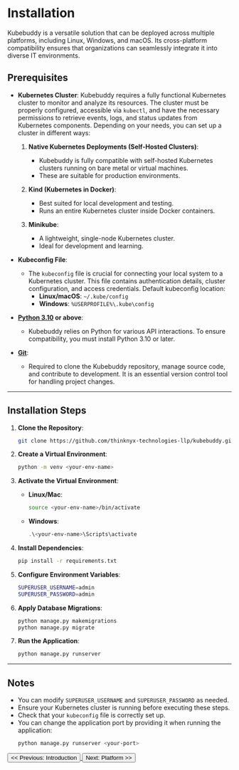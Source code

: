 # Installation

Kubebuddy is a versatile solution that can be deployed across multiple platforms, including Linux, Windows, and macOS. Its cross-platform compatibility ensures that organizations can seamlessly integrate it into diverse IT environments.

## Prerequisites

- **Kubernetes Cluster**: Kubebuddy requires a fully functional Kubernetes cluster to monitor and analyze its resources. The cluster must be properly configured, accessible via `kubectl`, and have the necessary permissions to retrieve events, logs, and status updates from Kubernetes components. Depending on your needs, you can set up a cluster in different ways:

  1. **Native Kubernetes Deployments (Self-Hosted Clusters)**:
     - Kubebuddy is fully compatible with self-hosted Kubernetes clusters running on bare metal or virtual machines.
     - These are suitable for production environments.
  
  2. **Kind (Kubernetes in Docker)**:
     - Best suited for local development and testing.
     - Runs an entire Kubernetes cluster inside Docker containers.

  3. **Minikube**:
     - A lightweight, single-node Kubernetes cluster.
     - Ideal for development and learning.

- **Kubeconfig File**:
  - The `kubeconfig` file is crucial for connecting your local system to a Kubernetes cluster. This file contains authentication details, cluster configuration, and access credentials. Default kubeconfig location:
    - **Linux/macOS**: `~/.kube/config`
    - **Windows**: `%USERPROFILE%\.kube\config`

- **[Python 3.10](https://www.python.org/downloads/) or above**:
  - Kubebuddy relies on Python for various API interactions. To ensure compatibility, you must install Python 3.10 or later.

- **[Git](https://git-scm.com/downloads)**:
  - Required to clone the Kubebuddy repository, manage source code, and contribute to development. It is an essential version control tool for handling project changes.

---

## Installation Steps

1. **Clone the Repository**:
   ```bash
   git clone https://github.com/thinknyx-technologies-llp/kubebuddy.git
   ```

2. **Create a Virtual Environment**:
   ```bash
   python -m venv <your-env-name>
   ```

3. **Activate the Virtual Environment**:

   - **Linux/Mac**:
     ```bash
     source <your-env-name>/bin/activate
     ```
   
   - **Windows**:
     ```powershell
     .\<your-env-name>\Scripts\activate
     ```

4. **Install Dependencies**:
   ```bash
   pip install -r requirements.txt
   ```

5. **Configure Environment Variables**:
   ```bash
   SUPERUSER_USERNAME=admin
   SUPERUSER_PASSWORD=admin
   ```

6. **Apply Database Migrations**:
   ```bash
   python manage.py makemigrations
   python manage.py migrate
   ```

7. **Run the Application**:
   ```bash
   python manage.py runserver
   ```

---

## Notes

- You can modify `SUPERUSER_USERNAME` and `SUPERUSER_PASSWORD` as needed.
- Ensure your Kubernetes cluster is running before executing these steps.
- Check that your `kubeconfig` file is correctly set up.
- You can change the application port by providing it when running the application:
  ```bash
  python manage.py runserver <your-port>
  ```

<a href="#introduction">
  <button class="btn btn-secondary btn-sm"> << Previous: Introduction </button>
</a>

<a href="#platform">
  <button class="btn btn-primary btn-sm">Next: Platform >> </button>
</a>